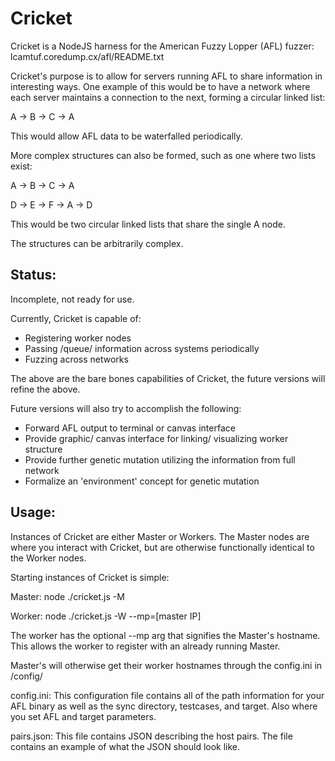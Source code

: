 # Cricket
Cricket is a NodeJS harness for the American Fuzzy Lopper (AFL) fuzzer:
lcamtuf.coredump.cx/afl/README.txt

Cricket's purpose is to allow for servers running AFL to share information in
interesting ways. One example of this would be to have a network where each
server maintains a connection to the next, forming a circular linked list:

A -> B -> C -> A

This would allow AFL data to be waterfalled periodically.

More complex structures can also be formed, such as one where two lists exist:


A -> B -> C -> A

D -> E -> F -> A -> D

This would be two circular linked lists that share the single A node.

The structures can be arbitrarily complex.

Status:
--------

Incomplete, not ready for use.

Currently, Cricket is capable of:
* Registering worker nodes
* Passing /queue/ information across systems periodically
* Fuzzing across networks

The above are the bare bones capabilities of Cricket, the future versions will
refine the above.

Future versions will also try to accomplish the following:
* Forward AFL output to terminal or canvas interface
* Provide graphic/ canvas interface for linking/ visualizing worker structure
* Provide further genetic mutation utilizing the information from full network
* Formalize an 'environment' concept for genetic mutation



Usage:
------
Instances of Cricket are either Master or Workers. The Master nodes are where
you interact with Cricket, but are otherwise functionally identical to the
Worker nodes.

Starting instances of Cricket is simple:

Master:
node ./cricket.js -M

Worker:
node ./cricket.js -W --mp=[master IP]

The worker has the optional --mp arg that signifies the Master's hostname. This
allows the worker to register with an already running Master.

Master's will otherwise get their worker hostnames through the config.ini in
/config/

config.ini:
This configuration file contains all of the path information for your AFL binary
as well as the sync directory, testcases, and target. Also where you set AFL and
target parameters.

pairs.json:
This file contains JSON describing the host pairs. The file contains an example
of what the JSON should look like.
